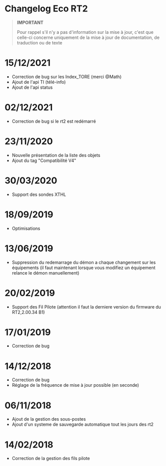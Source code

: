 # Changelog Eco RT2

>**IMPORTANT**
>
>Pour rappel s'il n'y a pas d'information sur la mise à jour, c'est que celle-ci concerne uniquement de la mise à jour de documentation, de traduction ou de texte

# 15/12/2021

- Correction de bug sur les Index_TORE (merci @Math)
- Ajout de l'api TI (télé-info)
- Ajout de l'api status

# 02/12/2021

- Correction de bug si le rt2 est redémarré

# 23/11/2020

- Nouvelle présentation de la liste des objets
- Ajout du tag "Compatibilité V4"

# 30/03/2020

- Support des sondes XTHL

# 18/09/2019

- Optimisations

# 13/06/2019

- Suppression du redemarrage du démon a chaque changement sur les équipements (il faut maintenant lorsque vous modifiez un équipement relance le démon manuellement)

# 20/02/2019

- Support des Fil Pilote (attention il faut la derniere version du firmware du RT2,2.00.34 B1)

# 17/01/2019

- Correction de bug

# 14/12/2018

- Correction de bug
- Réglage de la fréquence de mise à jour possible (en seconde)

# 06/11/2018

- Ajout de la gestion des sous-postes
- Ajout d'un systeme de sauvegarde automatique tout les jours des rt2

# 14/02/2018

- Correction de la gestion des fils pilote

